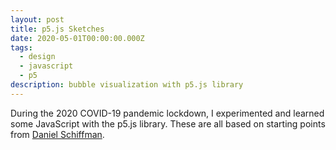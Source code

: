 ```yaml
---
layout: post
title: p5.js Sketches
date: 2020-05-01T00:00:00.000Z
tags:
  - design
  - javascript
  - p5
description: bubble visualization with p5.js library
---
```


<script>
	import Bubbles from "$components/Bubbles.svelte"
	import BouncingBall from "$components/BouncingBall.svelte";
	import FractalTree from "$components/FractalTree.svelte"
	import Circles from "$components/Circles.svelte"
</script>

During the 2020 COVID-19 pandemic lockdown, I experimented and learned some JavaScript with the p5.js library. These are all based on starting points from [Daniel Schiffman](https://thecodingtrain.com/).

<FractalTree/>
<Bubbles/>
<Circles />
<BouncingBall/>
